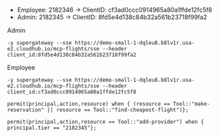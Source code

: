 


* Employee: 2182346 -> ClientID: cf3ad0ccc0914965a80a1ffde12fc5f8
* Admin: 2182345 -> ClientID: 8fd5e4d138c84b32a561b23718f99fa2

Admin
```
-y supergateway --sse https://demo-small-1-dqleu8.b8lv1r.usa-e2.cloudhub.io/mcp-flights/sse --header client_id:8fd5e4d138c84b32a561b23718f99fa2
```
Employee
```
-y supergateway --sse https://demo-small-1-dqleu8.b8lv1r.usa-e2.cloudhub.io/mcp-flights/sse --header client_id:cf3ad0ccc0914965a80a1ffde12fc5f8
```

```
permit(principal,action,resource) when { (resource == Tool::"make-reservation" || resource == Tool::"find-cheapest-flight")};
```

```
permit(principal,action,resource == Tool::"add-provider") when { principal.tier == "2182345"};
```

